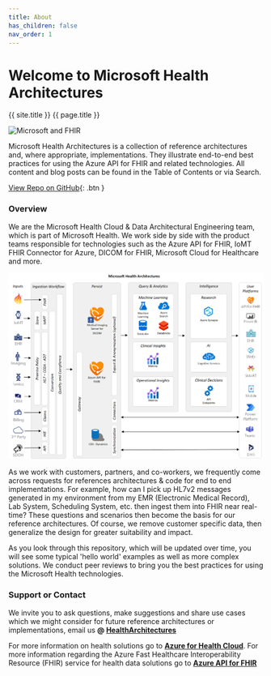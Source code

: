 ```yaml
---
title: About
has_children: false
nav_order: 1
---
```


# Welcome to Microsoft Health Architectures

{{ site.title }}
{{ page.title }}

![Microsoft and FHIR](/assets/images/msft-fhir.png)

Microsoft Health Architectures is a collection of reference architectures and, where appropriate, implementations. They illustrate end-to-end best practices for using the Azure API for FHIR and related technologies.  All content and blog posts can be found in the Table of Contents or via Search.  


[View Repo on GitHub](https://github.com/microsoft/health-architectures){: .btn }


### Overview 

We are the Microsoft Health Cloud & Data Architectural Engineering team, which is part of Microsoft Health. We work side by side with the product teams responsible for technologies such as the Azure API for FHIR, IoMT FHIR Connector for Azure, DICOM for FHIR, Microsoft Cloud for Healthcare and more. 

<a href="https://raw.githubusercontent.com/daemel/site/master/assets/images/Architecture-Customer-Ready.png" target="_blank"> <img src="https://raw.githubusercontent.com/daemel/site/master/assets/images/Architecture-Customer-Ready.png" alt="image"/></a>


As we work with customers, partners, and co-workers, we frequently come across requests for references architectures & code for end to end implementations. For example, how can I pick up HL7v2 messages generated in my environment from my EMR (Electronic Medical Record), Lab System, Scheduling System, etc. then ingest them into FHIR near real-time? These questions and scenarios then become the basis for our reference architectures. Of course, we remove customer specific data, then generalize the design for greater suitability and impact.

As you look through this repository, which will be updated over time, you will see some typical 'hello world' examples as well as more complex solutions. We conduct peer reviews to bring you the best practices for using the Microsoft Health technologies.

### Support or Contact

We invite you to ask questions, make suggestions and share use cases which we might consider for future reference architectures or implementations, email us **@ <a href="mailto:HealthArchitectures@microsoft.com">HealthArchitectures</a>**


For more information on health solutions go to **[Azure for Health Cloud](https://azure.microsoft.com/en-us/industries/healthcare/)**. For more information regarding the Azure Fast Healthcare Interoperability Resource (FHIR) service for health data solutions go to **[Azure API for FHIR](https://azure.microsoft.com/en-us/services/azure-api-for-fhir/)**
